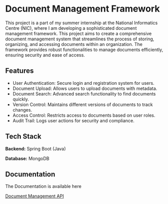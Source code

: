 
# Document Management Framework

This project is a part of my summer internship at the National Informatics Centre (NIC), where I am developing a sophisticated document management framework. This project aims to create a comprehensive document management system that streamlines the process of storing, organizing, and accessing documents within an organization. The framework provides robust functionalities to manage documents efficiently, ensuring security and ease of access.




## Features

- User Authentication: Secure login and registration system for users.
- Document Upload: Allows users to upload documents with metadata.
- Document Search: Advanced search functionality to find documents quickly.
- Version Control: Maintains different versions of documents to track changes.
- Access Control: Restricts access to documents based on user roles.
- Audit Trail: Logs user actions for security and compliance.


## Tech Stack

**Backend:** Spring Boot (Java)

**Database:** MongoDB


## Documentation

The Documentation is available here 

[Document Management API](https://document-management-framework.onrender.com/swagger-ui/index.html)

